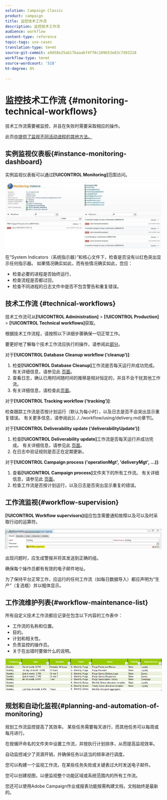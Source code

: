 ```yaml
---
solution: Campaign Classic
product: campaign
title: 监控技术工作流
description: 监控技术工作流
audience: workflow
content-type: reference
topic-tags: use-cases
translation-type: tm+mt
source-git-commit: a9d58e25ab17baaabf4ff8c109b53e83c7d93218
workflow-type: tm+mt
source-wordcount: '518'
ht-degree: 8%

---
```



# 监控技术工作流 {#monitoring-technical-workflows}

技术工作流需要被监控，并且在失败时需要采取相应的操作。

此页[中提供了监视不同活动进程的其他方法。](../../production/using/monitoring-guidelines.md)

## 实例监视仪表板{#instance-monitoring-dashboard}

实例监视仪表板可以通过&#x200B;**[!UICONTROL Monitoring]**&#x200B;范围访问。

![](assets/monitoring_technical_workflows1.png)

在“System Indicators（系统指示器）”和核心文件下，检查是否没有以红色突出显示任何指示器。 如果情况确实如此，而有些情况确实如此，您应：

* 检查必要的进程是否始终运行，
* 检查流程是否都过旧，
* 检查不同进程的日志文件中是否不包含警告和重复错误。

## 技术工作流 {#technical-workflows}

技术工作流可从&#x200B;**[!UICONTROL Administration]** > **[!UICONTROL Production]** > **[!UICONTROL Technical workflows]**&#x200B;获取。

根据技术工作流程，请按照以下详细步骤确保一切正常工作。

要更好地了解每个技术工作流应执行的操作，请参阅此[部分](../../workflow/using/about-technical-workflows.md)。

对于&#x200B;**[!UICONTROL Database Cleanup workflow (‘cleanup’)]**:

1. 检查&#x200B;**[!UICONTROL Database Cleanup]**&#x200B;工作流是否每天运行并成功完成。 有关详细信息，请参见此 [ 页面](../../workflow/using/delivery.md)。
1. 查看日志，确认已用时间随时间的推移是相对恒定的，并且不会干扰其他工作流。
1. 有关详细信息，请检查此[页面](../../production/using/database-cleanup-workflow.md)。

对于&#x200B;**[!UICONTROL Tracking workflow (‘tracking’)]**:

检查跟踪工作流是否按计划运行（默认为每小时），以及日志是否不会突出显示重复错误。 有关更多信息，请参阅此](../../workflow/using/delivery.md)章节[。

对于&#x200B;**[!UICONTROL Deliverability update (‘deliverabilityUpdate’)]**:

1. 检查&#x200B;**[!UICONTROL Deliverability update]**&#x200B;工作流是否每天运行并成功完成。 有关详细信息，请参见此 [ 页面](../../workflow/using/delivery.md)。
1. 在日志中验证规则是否正在定期更新。

对于&#x200B;**[!UICONTROL Campaign process ('operationMgt', 'deliveryMgt', ...)]**:

1. 查看&#x200B;**[!UICONTROL Campaign process]**&#x200B;文件夹下的所有工作流。 有关详细信息，请参见此 [ 页面](../../workflow/using/about-technical-workflows.md)。
1. 检查工作流是否按计划运行，以及日志是否突出显示重复的错误。

## 工作流监视{#workflow-supervision}

**[!UICONTROL Workflow supervisors]**&#x200B;组应包含需要通知故障以及可以及时采取行动的运算符。

![](assets/monitoring_technical_workflows3.png)

出现问题时，应生成警报并将其发送到正确的组。

确保每个操作员都有有效的电子邮件地址。

为了保持平台正常工作，应运行的任何工作流（如每日数据导入）都应声明为“生产”（复选框）并以粗体显示。

## 工作流维护列表{#workflow-maintenance-list}

所有自定义技术工作流都应记录在包含以下内容的工作表中：

* 工作流的名称和位置。
* 目的。
* 计划和相关性。
* 负责监控的操作员。
* 关于在出错时要做什么的说明。

![](assets/monitoring_technical_workflows4.png)

## 规划和自动化监视{#planning-and-automation-of-monitoring}

规划工作流监控提高了其效率。 某些任务需要每天进行，而其他任务可以每周或每月进行。

在按循环命名的文件夹中设置工作流，并按执行计划排序，从而提高监视效率。

自动监控减少了资源开销，并确保任务以适当的频率进行调度。

您可以构建一个监视工作流，在某些任务失败或关键表过大时发送电子邮件。

您可以创建视图，以便监视整个功能区域或系统范围内的所有工作流。

您还可以使用Adobe Campaign作业或报表功能按需构建文档，文档始终是最新的。
